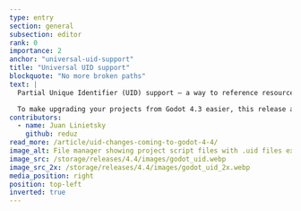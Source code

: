 ```yaml
---
type: entry
section: general
subsection: editor
rank: 0
importance: 2
anchor: "universal-uid-support"
title: "Universal UID support"
blockquote: "No more broken paths"
text: |
  Partial Unique Identifier (UID) support – a way to reference resources without relying on human-readable file paths prone to change – has been present in the engine since Godot 4.0, but many file types did not benefit from it yet. Now this fully supported workflow makes Godot more resistant to changes in your filesystem organization, and therefore more suitable to larger projects.

  To make upgrading your projects from Godot 4.3 easier, this release also includes a UID upgrade tool to automate the not-so-straightforward process for you.
contributors:
  - name: Juan Linietsky
    github: reduz
read_more: /article/uid-changes-coming-to-godot-4-4/
image_alt: File manager showing project script files with .uid files existing besides them.
image_src: /storage/releases/4.4/images/godot_uid.webp
image_src_2x: /storage/releases/4.4/images/godot_uid_2x.webp
media_position: right
position: top-left
inverted: true
---
```

